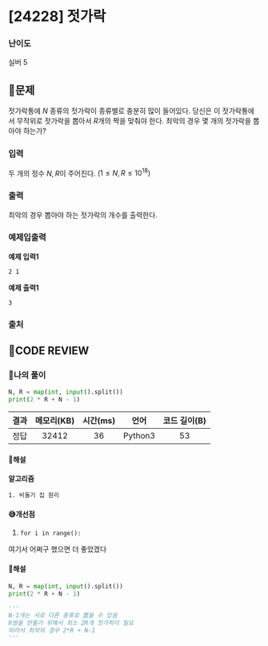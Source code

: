# [24228] 젓가락

### **난이도**
실버 5
## **📝문제**
젓가락통에 
$N$ 종류의 젓가락이 종류별로 충분히 많이 들어있다. 당신은 이 젓가락통에서 무작위로 젓가락을 뽑아서 
$R$개의 짝을 맞춰야 한다. 최악의 경우 몇 개의 젓가락을 뽑아야 하는가?
### **입력**
두 개의 정수 
$N, R$이 주어진다. 
$(1 ≤ N,R ≤ 10^{18})$ 
### **출력**
최악의 경우 뽑아야 하는 젓가락의 개수를 출력한다.
### **예제입출력**

**예제 입력1**

```
2 1
```

**예제 출력1**

```
3
```

### **출처**

## **🧐CODE REVIEW**

### **🧾나의 풀이**

```python
N, R = map(int, input().split())
print(2 * R + N - 1)
```

결과	| 메모리(KB) |	시간(ms) |	언어 |	코드 길이(B)
:----:|:-----:|:-----:|:-----:|:--------:
정답|32412|36|Python3|53
#### **📝해설**

**알고리즘**
```
1. 비둘기 집 원리
```

#### **😅개선점**

1. `for i in range():` 

여기서 어쩌구 했으면 더 좋았겠다

#### **📝해설**

```python
N, R = map(int, input().split())
print(2 * R + N - 1)

'''
N-1개는 서로 다른 종류로 뽑을 수 있음
R쌍을 만들기 위해서 최소 2R개 젓가락이 필요
따라서 최악의 경우 2*R + N-1
'''
```
